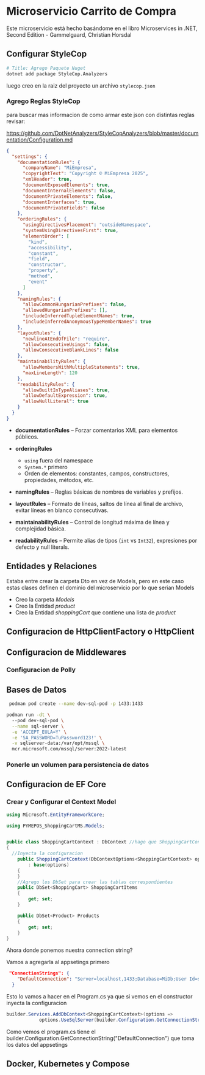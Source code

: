 # Microservicio Carrito de Compra

Este microservicio está hecho basándome en el libro Microservices in .NET, Second Edition  - Gammelgaard, Christian Horsdal

## Configurar StyleCop

```sh
# Title: Agrego Paquete Nuget
dotnet add package StyleCop.Analyzers
```

luego creo en la raiz del proyecto un archivo
`stylecop.json`

### Agrego Reglas StyleCop

para buscar mas informacion de como armar este json con distintas reglas revisar:

<https://github.com/DotNetAnalyzers/StyleCopAnalyzers/blob/master/documentation/Configuration.md>

```json
{
  "settings": {
    "documentationRules": {
      "companyName": "MiEmpresa",
      "copyrightText": "Copyright © MiEmpresa 2025",
      "xmlHeader": true,
      "documentExposedElements": true,
      "documentInternalElements": false,
      "documentPrivateElements": false,
      "documentInterfaces": true,
      "documentPrivateFields": false
    },
    "orderingRules": {
      "usingDirectivesPlacement": "outsideNamespace",
      "systemUsingDirectivesFirst": true,
      "elementOrder": [
        "kind",
        "accessibility",
        "constant",
        "field",
        "constructor",
        "property",
        "method",
        "event"
      ]
    },
    "namingRules": {
      "allowCommonHungarianPrefixes": false,
      "allowedHungarianPrefixes": [],
      "includeInferredTupleElementNames": true,
      "includeInferredAnonymousTypeMemberNames": true
    },
    "layoutRules": {
      "newlineAtEndOfFile": "require",
      "allowConsecutiveUsings": false,
      "allowConsecutiveBlankLines": false
    },
    "maintainabilityRules": {
      "allowMembersWithMultipleStatements": true,
      "maxLineLength": 120
    },
    "readabilityRules": {
      "allowBuiltInTypeAliases": true,
      "allowDefaultExpression": true,
      "allowNullLiteral": true
    }
  }
}
```

- **documentationRules** – Forzar comentarios XML para elementos públicos.

- **orderingRules**  
  - `using` fuera del namespace  
  - `System.*` primero  
  - Orden de elementos: constantes, campos, constructores, propiedades, métodos, etc.

- **namingRules** – Reglas básicas de nombres de variables y prefijos.

- **layoutRules** – Formato de líneas, saltos de línea al final de archivo, evitar líneas en blanco consecutivas.

- **maintainabilityRules** – Control de longitud máxima de línea y complejidad básica.

- **readabilityRules** – Permite alias de tipos (`int` vs `Int32`), expresiones por defecto y null literals.

## Entidades y Relaciones

Estaba entre crear la carpeta Dto en vez de Models, pero en este caso estas clases definen el dominio del microservicio por lo que serian Models

- Creo la carpeta *Models*
- Creo la Entidad *product*
- Creo la Entidad *shoppingCart* que contiene una lista de *product*

## Configuracion de HttpClientFactory o HttpClient

## Configuracion de Middlewares

### Configuracion de Polly


## Bases de Datos

```sh
 podman pod create --name dev-sql-pod -p 1433:1433 
```


```sh
podman run -dt \                                      
  --pod dev-sql-pod \
  --name sql-server \
  -e 'ACCEPT_EULA=Y' \
  -e 'SA_PASSWORD=TuPassword123!' \
  -v sqlserver-data:/var/opt/mssql \
  mcr.microsoft.com/mssql/server:2022-latest

```
### Ponerle un volumen para persistencia de datos


## Configuracion de EF Core
### Crear y Configurar el Context Model
```cs
using Microsoft.EntityFrameworkCore;

using PYMEPOS_ShoppingCartMS.Models;


public class ShoppingCartContext : DbContext //hago que ShoppingCartContext implemente DbContex
{
  //Inyecta la configuracion 
    public ShoppingCartContext(DbContextOptions<ShoppingCartContext> options)
        : base(options)
    {
    }
    //Agrego los DbSet para crear las tablas correspondientes
    public DbSet<ShoppingCart> ShoppingCartItems
    {
        get; set;
    }

    public DbSet<Product> Products
    {
        get; set;
    }
}
```

Ahora donde ponemos nuestra connection string?

Vamos a agregarla al appsetings primero
```json
 "ConnectionStrings": {
    "DefaultConnection": "Server=localhost,1433;Database=MiDb;User Id=sa;Password=TuPassword123!;"
  }
```


Esto lo vamos a hacer en el Program.cs ya que si vemos en el constructor inyecta la configuracion
```cs
builder.Services.AddDbContext<ShoppingCartContext>(options =>
            options.UseSqlServer(builder.Configuration.GetConnectionString("DefaultConnection")));
```
Como vemos el program.cs tiene el builder.Configuration.GetConnectionString("DefaultConnection") que toma los datos del appsetings 


## Docker, Kubernetes y Compose
